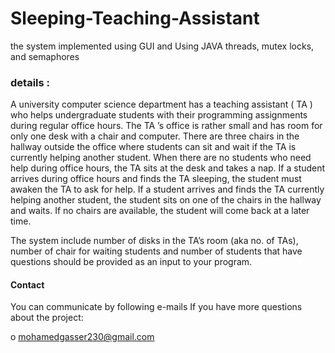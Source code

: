 # Sleeping-Teaching-Assistant
  the system implemented using GUI and Using JAVA threads, mutex locks, and semaphores

### details :
A university computer science department has a teaching assistant ( TA ) who helps undergraduate students 
with their programming assignments during regular office hours. The TA ’s office is rather small and has room 
for only one desk with a chair and computer. There are three chairs in the hallway outside the office where 
students can sit and wait if the TA is currently helping another student. When there are no students who
need help during office hours, the TA sits at the desk and takes a nap. If a student arrives during office hours 
and finds the TA sleeping, the student must awaken the TA to ask for help. If a student arrives and finds the 
TA currently helping another student, the student sits on one of the chairs in the hallway and waits. If no 
chairs are available, the student will come back at a later time.

 The system include  number of disks in the TA’s room (aka no. of TAs), number of chair for waiting students and number of students 
 that have questions should be provided as an input to your program.

#### Contact
You can communicate by following e-mails If you have more questions about the project:

o mohamedgasser230@gmail.com
